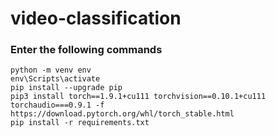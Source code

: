 # video-classification

### Enter the following commands
 
```
python -m venv env
env\Scripts\activate
pip install --upgrade pip
pip3 install torch==1.9.1+cu111 torchvision==0.10.1+cu111 torchaudio===0.9.1 -f https://download.pytorch.org/whl/torch_stable.html
pip install -r requirements.txt
```
